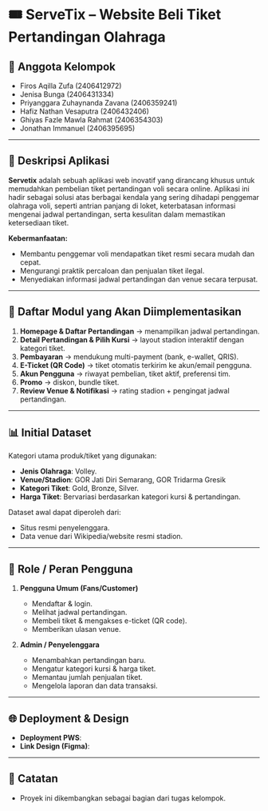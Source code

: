 # 🎟️ ServeTix – Website Beli Tiket Pertandingan Olahraga  

## 👥 Anggota Kelompok
- Firos Aqilla Zufa (2406412972)
- Jenisa Bunga (2406431334)
- Priyanggara Zuhaynanda Zavana (2406359241)
- Hafiz Nathan Vesaputra (2406432406)
- Ghiyas Fazle Mawla Rahmat (2406354303)  
- Jonathan Immanuel (2406395695)  

---

## 📖 Deskripsi Aplikasi
**Servetix** adalah sebuah aplikasi web inovatif yang dirancang khusus untuk memudahkan pembelian tiket pertandingan voli secara online. Aplikasi ini hadir sebagai solusi atas berbagai kendala yang sering dihadapi penggemar olahraga voli, seperti antrian panjang di loket, keterbatasan informasi mengenai jadwal pertandingan, serta kesulitan dalam memastikan ketersediaan tiket.

**Kebermanfaatan:**
- Membantu penggemar voli mendapatkan tiket resmi secara mudah dan cepat.
- Mengurangi praktik percaloan dan penjualan tiket ilegal.
- Menyediakan informasi jadwal pertandingan dan venue secara terpusat.

---

## 🧩 Daftar Modul yang Akan Diimplementasikan
1. **Homepage & Daftar Pertandingan** → menampilkan jadwal pertandingan.  
2. **Detail Pertandingan & Pilih Kursi** → layout stadion interaktif dengan kategori tiket.  
3. **Pembayaran** → mendukung multi-payment (bank, e-wallet, QRIS).  
4. **E-Ticket (QR Code)** → tiket otomatis terkirim ke akun/email pengguna.  
5. **Akun Pengguna** → riwayat pembelian, tiket aktif, preferensi tim.  
6. **Promo** → diskon, bundle tiket.
7. **Review Venue & Notifikasi** → rating stadion + pengingat jadwal pertandingan.  

---

## 📊 Initial Dataset
Kategori utama produk/tiket yang digunakan:  
- **Jenis Olahraga**: Volley.  
- **Venue/Stadion**: GOR Jati Diri Semarang, GOR Tridarma Gresik 
- **Kategori Tiket**: Gold, Bronze, Silver.
- **Harga Tiket**: Bervariasi berdasarkan kategori kursi & pertandingan.  

Dataset awal dapat diperoleh dari:  
- Situs resmi penyelenggara.  
- Data venue dari Wikipedia/website resmi stadion.  

---

## 👤 Role / Peran Pengguna
1. **Pengguna Umum (Fans/Customer)**  
   - Mendaftar & login.  
   - Melihat jadwal pertandingan.  
   - Membeli tiket & mengakses e-ticket (QR code).  
   - Memberikan ulasan venue.  

2. **Admin / Penyelenggara**  
   - Menambahkan pertandingan baru.  
   - Mengatur kategori kursi & harga tiket.  
   - Memantau jumlah penjualan tiket.  
   - Mengelola laporan dan data transaksi.  

---

## 🌐 Deployment & Design
- **Deployment PWS**: 
- **Link Design (Figma)**: 

---

## 📌 Catatan
- Proyek ini dikembangkan sebagai bagian dari tugas kelompok.  
